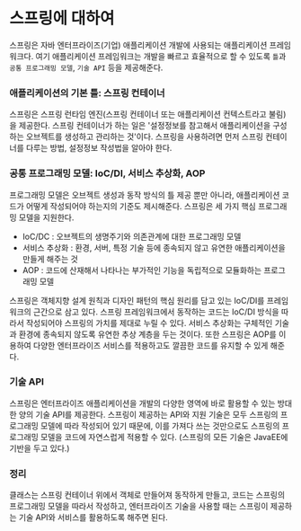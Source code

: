 # 스프링에 대하여

스프링은 자바 엔터프라이즈(기업) 애플리케이션 개발에 사용되는 애플리케이션 프레임워크다.
여기 애플리케이션 프레임워크는 개발을 빠르고 효율적으로 할 수 있도록 `틀`과 `공통 프로그래밍 모델`, `기술 API` 등을 제공해준다.

### 애플리케이션의 기본 틀: 스프링 컨테이너

스프링은 스프링 런타임 엔진(스프링 컨테이너 또는 애플리케이션 컨텍스트라고 불림)을 제공한다.
스프링 컨테이너가 하는 일은 '설정정보를 참고해서 애플리케이션을 구성하는 오브젝트를 생성하고 관리하는 것'이다.
스프링을 사용하려면 먼저 스프링 컨테이너를 다루는 방법, 설정정보 작성법을 알아야 한다.

### 공통 프로그래밍 모델: IoC/DI, 서비스 추상화, AOP

프로그래밍 모델은 오브젝트 생성과 동작 방식의 틀 제공 뿐만 아니라, 애플리케이션 코드가 어떻게 작성되어야 하는지의 기준도 제시해준다.
스프링은 세 가지 핵심 프로그래밍 모델을 지원한다.

- IoC/DC : 오브젝트의 생명주기와 의존관계에 대한 프로그래밍 모델
- 서비스 추상화 : 환경, 서버, 특정 기술 등에 종속되지 않고 유연한 애플리케이션을 만들게 해주는 것
- AOP : 코드에 산재해서 나타나는 부가적인 기능을 독립적으로 모듈화하는 프로그래밍 모델

스프링은 객체지향 설계 원칙과 디자인 패턴의 핵심 원리를 담고 있는 IoC/DI를 프레임워크의 근간으로 삼고 있다.
스프링 프레임워크에서 동작하는 코드는 IoC/DI 방식을 따라서 작성되어야 스프링의 가치를 제대로 누릴 수 있다.
서비스 추상화는 구체적인 기술과 환경에 종속되지 않도록 유연한 추상 계층을 두는 것이다.
또한 스프링은 AOP를 이용하여 다양한 엔터프라이즈 서비스를 적용하고도 깔끔한 코드를 유지할 수 있게 해준다.

### 기술 API

스프링은 엔터프라이즈 애플리케이션을 개발의 다양한 영역에 바로 활용할 수 있는 방대한 양의 기술 API를 제공한다.
스프링이 제공하는 API와 지원 기술은 모두 스프링의 프로그래밍 모델에 따라 작성되어 있기 때문에, 이를 가져다 쓰는 것만으로도 스프링의 프로그래밍 모델을 코드에 자연스럽게 적용할 수 있다.
(스프링의 모든 기술은 JavaEE에 기반을 두고 있다.)

### 정리

클래스는 스프링 컨테이너 위에서 객체로 만들어져 동작하게 만들고,
코드는 스프링의 프로그래밍 모델을 따라서 작성하고,
엔터프라이즈 기술을 사용할 때는 스프링이 제공하는 기술 API와 서비스를 활용하도록 해주면 된다.
